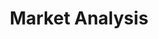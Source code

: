 ---
title: "Market Analysis"
description: "Cryptocurrency insights, analysis, and expert opinions from BlockWireNews"
---